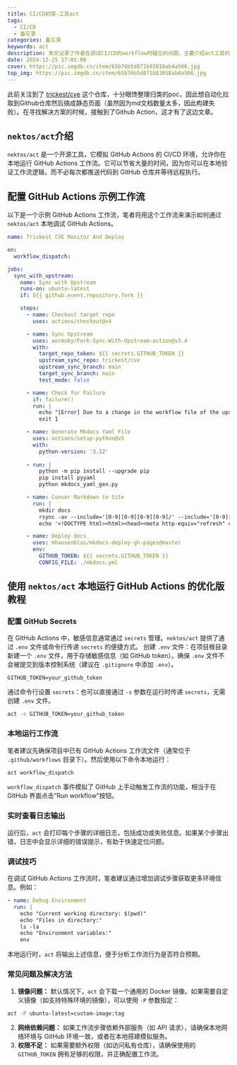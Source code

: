 ```yaml
---
title: CI/CD初探-工具act
tags:
  - CI/CD
  - 备忘录
categories: 备忘录
keywords: act
description: 本文记录了作者在调试CI/CD的workflow时碰见的问题，主要介绍act工具的相关使用方法；
date: 2024-12-25 17:01:00
cover: https://pic.imgdb.cn/item/65b76b5d871b83018ab4a506.jpg
top_img: https://pic.imgdb.cn/item/65b76b5d871b83018ab4a506.jpg
---
```

此前关注到了 [trickest/cve](https://github.com/trickest/cve) 这个仓库，十分眼馋整理归类的poc，因此想自动化拉取到Github仓库然后搞成静态页面（虽然因为md文档数量太多，因此构建失败）。在寻找解决方案的时候，接触到了Github Action，这才有了这边文章。

##  `nektos/act`介绍

`nektos/act` 是一个开源工具，它模拟 GitHub Actions 的 CI/CD 环境，允许你在本地运行 GitHub Actions 工作流。它可以节省大量的时间，因为你可以在本地验证工作流逻辑，而不必每次都推送代码到 GitHub 仓库并等待远程执行。

## 配置 GitHub Actions 示例工作流

以下是一个示例 GitHub Actions 工作流，笔者将用这个工作流来演示如何通过 `nektos/act` 本地调试 GitHub Actions。

```yaml
name: Trickest CVE Monitor And Deploy

on:
  workflow_dispatch:

jobs:
  sync_with_upstream:
    name: Sync with Upstream
    runs-on: ubuntu-latest
    if: ${{ github.event.repository.fork }}

    steps:
      - name: Checkout target repo
        uses: actions/checkout@v4

      - name: Sync Upstream
        uses: aormsby/Fork-Sync-With-Upstream-action@v3.4
        with:
          target_repo_token: ${{ secrets.GITHUB_TOKEN }}
          upstream_sync_repo: trickest/cve
          upstream_sync_branch: main
          target_sync_branch: main
          test_mode: false

      - name: Check for Failure
        if: failure()
        run: |
          echo "[Error] Due to a change in the workflow file of the upstream repository, GitHub has automatically suspended the scheduled automatic update. You need to manually sync your fork."
          exit 1

      - name: Generate Mkdocs Yaml File
        uses: actions/setup-python@v5
        with:
          python-version: '3.12'
      
      - run: |
          python -m pip install --upgrade pip
          pip install pyyaml
          python mkdocs_yaml_gen.py

      - name: Conver Markdown to Site
        run: |
          mkdir docs
          rsync -av --include='[0-9][0-9][0-9][0-9]/' --include='[0-9][0-9][0-9][0-9]/*.md' --exclude='*' --exclude="docs/" --exclude="summary_html/"  . docs/
          echo '<!DOCTYPE html><html><head><meta http-equiv="refresh" content="0; url=/docs/README.html" /></head></html>' > index.html

      - name: Deploy docs
        uses: mhausenblas/mkdocs-deploy-gh-pages@master
        env:
          GITHUB_TOKEN: ${{ secrets.GITHUB_TOKEN }}
          CONFIG_FILE: ./mkdocs.yml
```
## 使用 `nektos/act` 本地运行 GitHub Actions 的优化版教程

### 配置 GitHub Secrets

在 GitHub Actions 中，敏感信息通常通过 `secrets` 管理。`nektos/act` 提供了通过 `.env` 文件或命令行传递 `secrets` 的便捷方式。
创建 `.env` 文件：在项目根目录新建一个 `.env` 文件，用于存储敏感信息（如 GitHub token）。确保 `.env` 文件不会被提交到版本控制系统（建议在 `.gitignore` 中添加 `.env`）。
```env
GITHUB_TOKEN=your_github_token
```
通过命令行设置 `secrets`：也可以直接通过 `-s` 参数在运行时传递 `secrets`，无需创建 `.env` 文件。
```bash
act -s GITHUB_TOKEN=your_github_token
```
### 本地运行工作流

笔者建议先确保项目中已有 GitHub Actions 工作流文件（通常位于 `.github/workflows` 目录下）。然后使用以下命令本地运行：

```bash
act workflow_dispatch
```

`workflow_dispatch` 事件模拟了 GitHub 上手动触发工作流的功能，相当于在 GitHub 界面点击“Run workflow”按钮。

### 实时查看日志输出

运行后，`act` 会打印每个步骤的详细日志，包括成功或失败信息。如果某个步骤出错，日志中会显示详细的错误提示，有助于快速定位问题。

### 调试技巧

在调试 GitHub Actions 工作流时，笔者建议通过增加调试步骤获取更多环境信息。例如：

```yaml
- name: Debug Environment
  run: |
    echo "Current working directory: $(pwd)"
    echo "Files in directory:"
    ls -la
    echo "Environment variables:"
    env
```

本地运行时，`act` 将输出上述信息，便于分析工作流行为是否符合预期。

### 常见问题及解决方法

1. **镜像问题：** 默认情况下，`act` 会下载一个通用的 Docker 镜像。如果需要自定义镜像（如支持特殊环境的镜像），可以使用 `-P` 参数指定：
```bash
act -P ubuntu-latest=custom-image:tag
```
2. **网络依赖问题：** 如果工作流步骤依赖外部服务（如 API 请求），请确保本地网络环境与 GitHub 环境一致，或者在本地搭建模拟服务。
3. **权限不足：** 如果需要额外权限（如访问私有仓库），请确保使用的 `GITHUB_TOKEN` 拥有足够的权限，并正确配置工作流。


